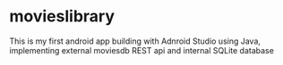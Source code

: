 # movieslibrary
This is my first android app building with Adnroid Studio using Java, implementing external moviesdb REST api and internal SQLite database  
